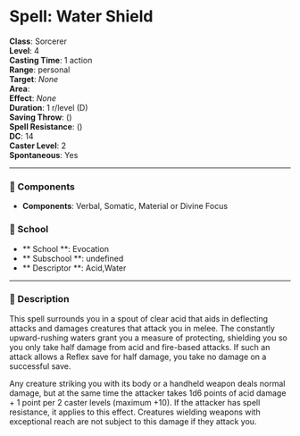 
# Spell: Water Shield
**Class**: Sorcerer  
**Level**: 4  
**Casting Time**: 1 action  
**Range**: personal  
**Target**: _None_  
**Area**:   
**Effect**: _None_  
**Duration**: 1 r/level (D)  
**Saving Throw**:  ()  
**Spell Resistance**:  ()  
**DC**: 14  
**Caster Level**: 2  
**Spontaneous**: Yes

---

### 🔮 Components
- **Components**: Verbal, Somatic, Material or Divine Focus

### 🏫 School
- ** School **: Evocation
- ** Subschool **: undefined
- ** Descriptor **: Acid,Water
---

### 📜 Description
This spell surrounds you in a spout of clear acid that aids in deflecting attacks and damages creatures that attack you in melee. The constantly upward-rushing waters grant you a measure of protecting, shielding you so you only take half damage from acid and fire-based attacks. If such an attack allows a Reflex save for half damage, you take no damage on a successful save.

Any creature striking you with its body or a handheld weapon deals normal damage, but at the same time the attacker takes 1d6 points of acid damage + 1 point per 2 caster levels (maximum +10). If the attacker has spell resistance, it applies to this effect. Creatures wielding weapons with exceptional reach are not subject to this damage if they attack you.
